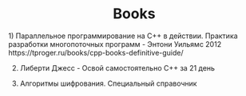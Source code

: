 <h1 align="center">Books</h1>
1)  Параллельное программирование на С++ в действии. Практика разработки многопоточных программ - Энтони Уильямс 2012
</br>https://tproger.ru/books/cpp-books-definitive-guide/

2)  Либерти Джесс - Освой самостоятельно С++ за 21 день

3)  Алгоритмы шифрования. Специальный справочник
